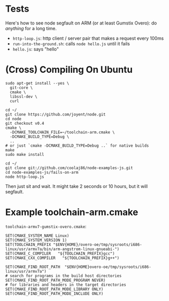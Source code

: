 Tests
====

Here's how to see node segfault on ARM (or at least Gumstix Overo): do *anything* for a long time.

  * `http-loop.js`: http client / server pair that makes a request every 100ms
  * `run-into-the-ground.sh`: calls `node hello.js` until it fails
  * `hello.js`: says "hello"

(Cross) Compiling On Ubuntu
===

    sudo apt-get install --yes \
      git-core \
      cmake \
      libssl-dev \
      curl

    cd ~/
    git clone https://github.com/joyent/node.git
    cd node
    git checkout v0.4
    cmake \
      -DCMAKE_TOOLCHAIN_FILE=~/toolchain-arm.cmake \
      -DCMAKE_BUILD_TYPE=Debug \
      ..
    # or just `cmake -DCMAKE_BUILD_TYPE=Debug ..` for native builds
    make
    sudo make install

    cd ~/
    git clone git://github.com/coolaj86/node-examples-js.git
    cd node-examples-js/fails-on-arm
    node http-loop.js

Then just sit and wait. It might take 2 seconds or 10 hours, but it will segfault.

Example toolchain-arm.cmake
====

`toolchain-armv7-gumstix-overo.cmake`:

    SET(CMAKE_SYSTEM_NAME Linux)
    SET(CMAKE_SYSTEM_VERSION 1)
    SET(TOOLCHAIN_PREFIX "$ENV{HOME}/overo-oe/tmp/sysroots/i686-linux/usr/armv7a/bin/arm-angstrom-linux-gnueabi-")
    SET(CMAKE_C_COMPILER   "${TOOLCHAIN_PREFIX}gcc")
    SET(CMAKE_CXX_COMPILER   "${TOOLCHAIN_PREFIX}g++")

    SET(CMAKE_FIND_ROOT_PATH  "$ENV{HOME}overo-oe/tmp/sysroots/i686-linux/usr/armv7a")
    # search for programs in the build host directories
    SET(CMAKE_FIND_ROOT_PATH_MODE_PROGRAM NEVER)
    # for libraries and headers in the target directories
    SET(CMAKE_FIND_ROOT_PATH_MODE_LIBRARY ONLY)
    SET(CMAKE_FIND_ROOT_PATH_MODE_INCLUDE ONLY)
